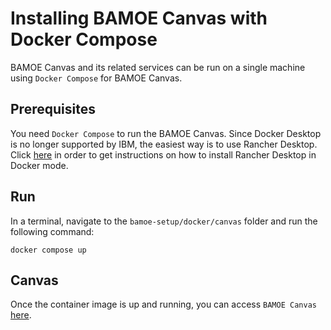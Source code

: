 # Installing BAMOE Canvas with Docker Compose

BAMOE Canvas and its related services can be run on a single machine using `Docker Compose` for BAMOE Canvas.

## Prerequisites
You need `Docker Compose` to run the BAMOE Canvas. Since Docker Desktop is no longer supported by IBM, the easiest way is to use Rancher Desktop.  Click [here](https://docs.rancherdesktop.io/getting-started/installation/) in order to get instructions on how to install Rancher Desktop in Docker mode.  

## Run
In a terminal, navigate to the `bamoe-setup/docker/canvas` folder and run the following command: 

`docker compose up`

## Canvas
Once the container image is up and running, you can access `BAMOE Canvas` [here](http://localhost:9090).  